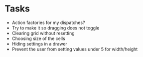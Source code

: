 # Tasks
* Action factories for my dispatches?
* Try to make it so dragging does not toggle
* Clearing grid without resetting
* Choosing size of the cells
* Hiding settings in a drawer
* Prevent the user from setting values under 5 for width/height
